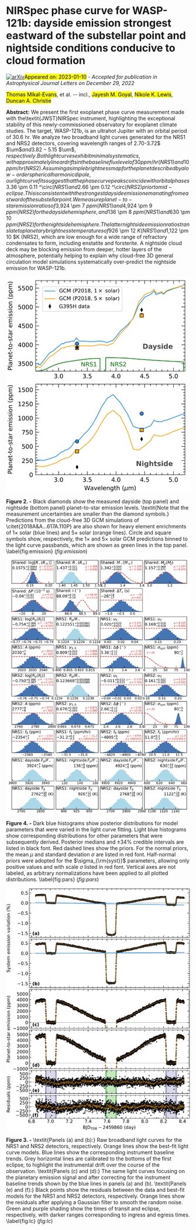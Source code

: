 <div class="macros" style="visibility:hidden;">
$\newcommand{\ensuremath}{}$
$\newcommand{\xspace}{}$
$\newcommand{\object}[1]{\texttt{#1}}$
$\newcommand{\farcs}{{.}''}$
$\newcommand{\farcm}{{.}'}$
$\newcommand{\arcsec}{''}$
$\newcommand{\arcmin}{'}$
$\newcommand{\ion}[2]{#1#2}$
$\newcommand{\textsc}[1]{\textrm{#1}}$
$\newcommand{\hl}[1]{\textrm{#1}}$
$\newcommand{\vdag}{(v)^\dagger}$
$\newcommand$
$\newcommand$
$\newcommand{\um}{\mu\textnormal{m}}$</div>

<div class="macros" style="visibility:hidden;">
$\newcommand{$\ensuremath$}{}$
$\newcommand{$\xspace$}{}$
$\newcommand{$\object$}[1]{\texttt{#1}}$
$\newcommand{$\farcs$}{{.}''}$
$\newcommand{$\farcm$}{{.}'}$
$\newcommand{$\arcsec$}{''}$
$\newcommand{$\arcmin$}{'}$
$\newcommand{$\ion$}[2]{#1#2}$
$\newcommand{$\textsc$}[1]{\textrm{#1}}$
$\newcommand{$\hl$}[1]{\textrm{#1}}$
$\newcommand{$\vdag$}{(v)^\dagger}$
$\newcommand$
$\newcommand$
$\newcommand{$\um$}{\mu\textnormal{m}}$</div>



<div id="title">

#  NIRSpec phase curve for WASP-121b: dayside emission strongest eastward of the substellar point and nightside conditions conducive to cloud formation

</div>
<div id="comments">

[![arXiv](https://img.shields.io/badge/arXiv-2301.03209-b31b1b.svg)](https://arxiv.org/abs/2301.03209)<mark>Appeared on: 2023-01-10</mark> - _Accepted for publication in Astrophysical Journal Letters on December 29, 2022_

</div>
<div id="authors">

<mark>Thomas Mikal-Evans</mark>, et al. -- incl., <mark>Jayesh M. Goyal</mark>, <mark>Nikole K. Lewis</mark>, <mark>Duncan A. Christie</mark>

</div>
<div id="abstract">

**Abstract:** We present the first exoplanet phase curve measurement made with the\textit{JWST}NIRSpec instrument, highlighting the exceptional stability of this newly-commissioned observatory for exoplanet climate studies. The target, WASP-121b, is an ultrahot Jupiter with an orbital period of 30.6 hr. We analyze two broadband light curves generated for the NRS1 and NRS2 detectors, covering wavelength ranges of 2.70-3.72$ $\um$$and 3.82-5.15$ $\um$$, respectively. Both light curves exhibit minimal systematics, with approximately linear drifts in the baseline flux level of 30 ppm/hr (NRS1) and 10 ppm/hr (NRS2). Assuming a simple brightness map for the planet described by a low-order spherical harmonic dipole, our light curve fits suggest that the phase curve peaks coincide with orbital phases$3.36 \pm 0.11 ^\circ$(NRS1) and$2.66 \pm 0.12 ^\circ$(NRS2) prior to mid-eclipse. This is consistent with the strongest dayside emission emanating from eastward of the substellar point. We measure planet-to-star emission ratios of$3,924 \pm 7  $ppm (NRS1) and$4,924 \pm 9  $ppm (NRS2) for the dayside hemisphere, and$136 \pm 8  $ppm (NRS1) and$630 \pm 10  $ppm (NRS2) for the nightside hemisphere. The latter nightside emission ratios translate to planetary brightness temperatures of$926 \pm 12  $K (NRS1) and$1,122 \pm 10  $K (NRS2), which are low enough for a wide range of refractory condensates to form, including enstatite and forsterite. A nightside cloud deck may be blocking emission from deeper, hotter layers of the atmosphere, potentially helping to explain why cloud-free 3D general circulation model simulations systematically over-predict the nightside emission for WASP-121b.

</div>

<div id="div_fig1">

<img src="tmp_2301.03209/./fig4_dayside_nightside_t.png" alt="Fig2" width="100%"/>

**Figure 2. -** Black diamonds show the measured dayside (top panel) and nightside (bottom panel) planet-to-star emission levels. \textit{Note that the measurement uncertainties are smaller than the diamond symbols.} Predictions from the cloud-free 3D GCM simulations of \citet{2018A&A...617A.110P} are also shown for heavy element enrichments of $1\times$ solar (blue lines) and $5\times$ solar (orange lines). Circle and square symbols show, respectively, the $1\times$ and $5\times$ solar GCM predictions binned to the light curve passbands, which are shown as green lines in the top panel. \label{fig:emission} (*fig:emission*)

</div>
<div id="div_fig2">

<img src="tmp_2301.03209/./fig3_model_parameters_t.png" alt="Fig4" width="100%"/>

**Figure 4. -** Dark blue histograms show posterior distributions for model parameters that were varied in the light curve fitting. Light blue histograms show corresponding distributions for other parameters that were subsequently derived. Posterior medians and $\pm 34$\% credible intervals are listed in black font. Red dashed lines show the priors. For the normal priors, the mean $\mu$ and standard deviation $\sigma$ are listed in red font. Half-normal priors were adopted for the $\sigma_{\rm{syst}}$ parameters, allowing only positive values and with scale $\sigma$ listed in red font. Vertical axes are not labeled, as arbitrary normalizations have been applied to all plotted distributions. \label{fig:pars} (*fig:pars*)

</div>
<div id="div_fig3">

<img src="tmp_2301.03209/./fig2_light_curves_t.png" alt="Fig3" width="100%"/>

**Figure 3. -** \textit{Panels (a) and (b):} Raw broadband light curves for the NRS1 and NRS2 detectors, respectively. Orange lines show the best-fit light curve models. Blue lines show the corresponding instrument baseline trends. Grey horizontal lines are calibrated to the bottoms of the first eclipse, to highlight the instrumental drift over the course of the observation. \textit{Panels (c) and (d):} The same light curves focusing on the planetary emission signal and after correcting for the instrument baseline trends shown by the blue lines in panels (a) and (b). \textit{Panels (e) and (f):} Black points show the residuals between the data and best-fit models for the NRS1 and NRS2 detectors, respectively. Orange lines show the residuals after applying a Gaussian filter to smooth the random noise. Green and purple shading show the times of transit and eclipse, respectively, with darker ranges corresponding to ingress and egress times. \label{fig:lc} (*fig:lc*)

</div>